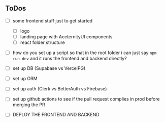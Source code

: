 ## ToDos

- [ ] some frontend stuff just to get started

  - [ ] logo
  - [ ] landing page with AceternityUI components
  - [ ] react folder structure

- [ ] how do you set up a script so that in the root folder i can just say `npm run dev` and it runs the frontend and backend directly?
- [ ] set up DB (Supabase vs VercelPG)
- [ ] set up ORM
- [ ] set up auth (Clerk vs BetterAuth vs Firebase)

- [ ] set up github actions to see if the pull request complies in prod before merging the PR
- [ ] DEPLOY THE FRONTEND AND BACKEND
